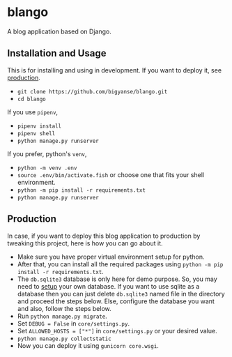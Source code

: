 # blango
A blog application based on Django.

## Installation and Usage

This is for installing and using in development. If you want to deploy it, see [production](#production).

- `git clone https://github.com/bigyanse/blango.git`
- `cd blango`

If you use `pipenv`,

- `pipenv install`
- `pipenv shell`
- `python manage.py runserver`

If you prefer, python's `venv`,

- `python -m venv .env`
- `source .env/bin/activate.fish` or choose one that fits your shell environment.
- `python -m pip install -r requirements.txt`
- `python manage.py runserver`

## Production

In case, if you want to deploy this blog application to production by tweaking this project, here is how you can go about it.

- Make sure you have proper virtual environment setup for python.
- After that, you can install all the required packages using `python -m pip install -r requirements.txt`.
- The `db.sqlite3` database is only here for demo purpose. So, you may need to [setup](https://docs.djangoproject.com/en/4.2/intro/tutorial02/#database-setup) your own database. If you want to use sqlite as a database then you can just delete `db.sqlite3` named file in the directory and proceed the steps below. Else, configure the database you want and also, follow the steps below.
- Run `python manage.py migrate`.
- Set `DEBUG = False` in `core/settings.py`.
- Set `ALLOWED_HOSTS = ["*"]` in `core/settings.py` or your desired value.
- `python manage.py collectstatic`
- Now you can deploy it using `gunicorn core.wsgi`.
